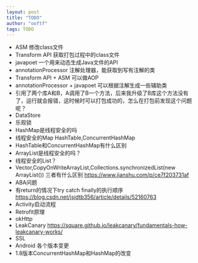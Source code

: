 ```yaml
---
layout: post
title: "TODO"
author: "ooftf"
tags: TODO
---
```


* ASM 修改class文件
* Transform API    获取打包过程中的class文件
* javapoet        一个用来动态生成Java文件的API
* annotationProcessor    注解处理器，能获取到写有注解的类
*   Transform API + ASM  可以做AOP
*   annotationProcessor + javapoet  可以根据注解生成一些辅助类
* 引用了两个库A和B，A调用了B一个方法，后来我升级了B库这个方法没有了，运行就会报错，这时候时可以打包成功的，怎么在打包前发现这个问题呢？
*  DataStore
*  乐观锁
* HashMap是线程安全的吗
* 线程安全的Map
    HashTable,ConcurrentHashMap
* HashTable和ConcurrentHashMap有什么区别
* ArrayList是线程安全的吗？
* 线程安全的List？
* Vector,CopyOnWriteArrayList,Collections.synchronizedList(new ArrayList()) 三者有什么区别
    https://www.jianshu.com/p/ce7f203731af
* ABA问题
* 有return的情况下try catch finally的执行顺序  https://blog.csdn.net/jsjdtb356/article/details/52160763
* Activity启动流程
* Retrofit原理
* okHttp
* LeakCanary   https://square.github.io/leakcanary/fundamentals-how-leakcanary-works/
* SSL
* Android 各个版本变更
* 1.8版本ConcurrentHashMap和HashMap的改变
